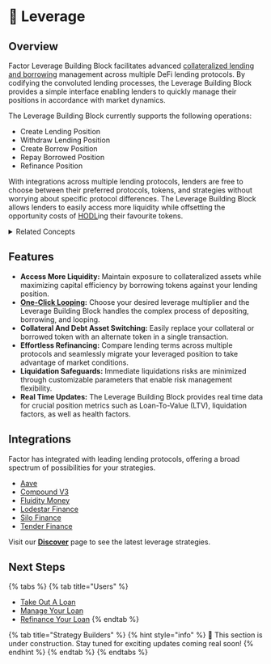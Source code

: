 # 🔄 Leverage

## Overview

Factor Leverage Building Block facilitates advanced [collateralized lending and borrowing](concepts/collateralized-lending-and-borrowing.md) management across multiple DeFi lending protocols. By codifying the convoluted lending processes, the Leverage Building Block provides a simple interface enabling lenders to quickly manage their positions in accordance with market dynamics.

The Leverage Building Block currently supports the following operations:

* Create Lending Position
* Withdraw Lending Position
* Create Borrow Position
* Repay Borrowed Position
* Refinance Position

With integrations across multiple lending protocols, lenders are free to choose between their preferred protocols, tokens, and strategies without worrying about specific protocol differences. The Leverage Building Block allows lenders to easily access more liquidity while offsetting the opportunity costs of [HODL](https://www.investopedia.com/terms/h/hodl.asp)ing their favourite tokens.

<details>

<summary>Related Concepts</summary>

* [Collateralized Lending](concepts/collateralized-lending-and-borrowing.md)
* [Looping](concepts/looping.md)

</details>

## Features

* **Access More Liquidity:** Maintain exposure to collateralized assets while maximizing capital efficiency by borrowing tokens against your lending position.
* [**One-Click Looping**](concepts/looping.md#one-click-looping)**:** Choose your desired leverage multiplier and the Leverage Building Block handles the complex process of depositing, borrowing, and looping.
* **Collateral And Debt Asset Switching:** Easily replace your collateral or borrowed token with an alternate token in a single transaction.
* **Effortless Refinancing:** Compare lending terms across multiple protocols and seamlessly migrate your leveraged position to take advantage of market conditions.
* **Liquidation Safeguards:** Immediate liquidations risks are minimized through customizable parameters that enable risk management flexibility.
* **Real Time Updates:** The Leverage Building Block provides real time data for crucial position metrics such as Loan-To-Value (LTV), liquidation factors, as well as health factors.

## Integrations

Factor has integrated with leading lending protocols, offering a broad spectrum of possibilities for your strategies.

* [Aave](https://aave.com/)
* [Compound V3](https://compound.finance/)
* [Fluidity Money](https://fluidity.money/)
* [Lodestar Finance](https://www.lodestarfinance.io/)
* [Silo Finance](https://www.silo.finance/)
* [Tender Finance](https://www.tender.fi/)

Visit our [**Discover**](https://app.factor.fi/discover) page to see the latest leverage strategies.

## Next Steps

{% tabs %}
{% tab title="Users" %}
* [Take Out A Loan](user-guides/take-out-a-loan.md)
* [Manage Your Loan](user-guides/manage-your-loan.md)
* [Refinance Your Loan](user-guides/refinance-your-loan.md)
{% endtab %}

{% tab title="Strategy Builders" %}
{% hint style="info" %}
:construction: This section is under construction. Stay tuned for exciting updates coming real soon!
{% endhint %}
{% endtab %}
{% endtabs %}
